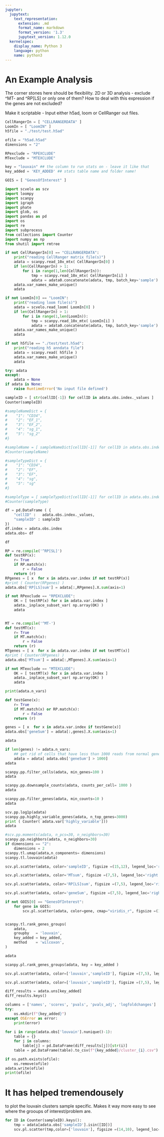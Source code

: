 ```yaml
---
jupyter:
  jupytext:
    text_representation:
      extension: .md
      format_name: markdown
      format_version: '1.3'
      jupytext_version: 1.12.0
  kernelspec:
    display_name: Python 3
    language: python
    name: python3
---
```


# An Example Analysis

The corner stones here should be flexibility.
2D or 3D analysis - exclude ^MT- and ^RP[LS] or only one of them?
How to deal with this expression if the genes are not excluded?

Make it scriptable - Input either h5ad, loom or CellRanger out files.

```python
CellRangerIn = [ "CELLRANGERDATA" ]
LoomIn = [ "LoomIN" ]
h5file = "./test/test.h5ad"

```

```python
ofile = "h5ad.h5ad"
dimensions = "2"

```

```python
RPexclude = "RPEXCLUDE"
MTexclude = "MTEXCLUDE"

key = "louvain" ## the column to run stats on - leave it like that
key_added = 'KEY_ADDED' ## stats table name and folder name!

```

```python
GOIS = [ "GenesOfInterest" ]
```

```python
import scvelo as scv
import loompy
import scanpy
import igraph
import phate
import glob, os
import pandas as pd
import os
import re
import subprocess
from collections import Counter
import numpy as np
from shutil import rmtree
```

```python
if not CellRangerIn[0] == "CELLRANGERDATA":
    print("reading CellRanger matrix file(s)")
    adata = scanpy.read_10x_mtx( CellRangerIn[0] )
    if len(CellRangerIn) > 1:
        for i in range(1,len(CellRangerIn)):
            tmp = scanpy.read_10x_mtx( CellRangerIn[i] )
            adata = adata0.concatenate(adata, tmp, batch_key='sample')
    adata.var_names_make_unique()
    adata
```

```python
if not LoomIn[0] == "LoomIN":
    print("reading loom file(s)")
    adata = scvelo.read_loom( LoomIn[0] )
    if len(CellRangerIn) > 1:
        for i in range(1,len(LoomIn)):
            tmp = scanpy.read_10x_mtx( LoomIn[i] )
            adata = adata0.concatenate(adata, tmp, batch_key='sample')
    adata.var_names_make_unique()
    adata
```

```python
if not h5file == "./test/test.h5ad":
    print("reading h5 anndata file")
    adata = scanpy.read( h5file )
    adata.var_names_make_unique()
    adata
```

```python
try: adata
except:
    adata = None
if adata is None:
    raise RuntimeError('No input file defined')
```

```python
sampleID = [ str(cellID[-1]) for cellID in adata.obs.index._values ]
Counter(sampleID)
```

```python
#sampleNameDict = {
#    "1": "CD34",
#    "2": "EF_1",
#    "3": "EF_2",
#    "4": "sg_1",
#    "5": "sg_2"
#}
```

```python
#sampleName = [ sampleNameDict[cellID[-1]] for cellID in adata.obs.index._values ]
#Counter(sampleName)
```

```python
#sampleTypeDict = {
#    "1": "CD34",
#    "2": "EF",
#    "3": "EF",
#    "4": "sg",
#    "5": "sg"
#}
```

```python
#sampleType = [ sampleTypeDict[cellID[-1]] for cellID in adata.obs.index._values ]
#Counter(sampleType)
```

```python
df = pd.DataFrame ( {
    "cellID" :   adata.obs.index._values,
    "sampleID" : sampleID  
})
df.index = adata.obs.index
adata.obs= df
```

```python
df
```

```python
RP = re.compile('^RP[SL]')
def testRP(x):
    r= True
    if RP.match(x):
        r = False
    return (r)
RPgenes = [ x  for x in adata.var.index if not testRP(x)]
#print ( Counter(RPgenes) )
adata.obs['RP[LS]sum'] = adata[:,RPgenes].X.sum(axis=1)

if not RPexclude == "RPEXCLUDE":
    OK = [ testRP(x) for x in adata.var.index ]
    adata._inplace_subset_var( np.array(OK) )
    adata
    
```

```python
MT = re.compile('^MT-')
def testMT(x):
    r= True
    if MT.match(x):
        r = False
    return (r)
MTgenes = [ x  for x in adata.var.index if not testMT(x)]
#print ( Counter(RPgenes) )
adata.obs['MTsum'] = adata[:,MTgenes].X.sum(axis=1)

if not MTexclude == "MTEXCLUDE":
    OK = [ testMT(x) for x in adata.var.index ]
    adata._inplace_subset_var( np.array(OK) )
    adata
```

```python
print(adata.n_vars)

```

```python
def testGene(x):
    r= True
    if MT.match(x) or RP.match(x):
        r = False
    return (r)

genes = [ x  for x in adata.var.index if testGene(x)]
adata.obs['geneSum'] = adata[:,genes].X.sum(axis=1)

adata
```

```python
if len(genes) != adata.n_vars:
    ## get rid of cells that have less than 1000 reads from normal genes
    adata = adata[ adata.obs['geneSum'] > 1000]
adata
```

```python
scanpy.pp.filter_cells(adata, min_genes=100 )
adata
```

```python
scanpy.pp.downsample_counts(adata, counts_per_cell= 1000 )
adata
```

```python
scanpy.pp.filter_genes(adata, min_counts=10 )
adata
```

```python
scv.pp.log1p(adata)
scanpy.pp.highly_variable_genes(adata, n_top_genes=3000)
print ( Counter( adata.var['highly_variable']))
adata
```

```python
#scv.pp.moments(adata, n_pcs=30, n_neighbors=30)
scanpy.pp.neighbors(adata, n_neighbors=30)
if dimensions == "2":
    dimensions = 2
scanpy.tl.umap(adata,n_components= dimensions)
scanpy.tl.louvain(adata)
```

```python
scv.pl.scatter(adata, color='sampleID', figsize =(15,12), legend_loc='right margin')
```

```python
scv.pl.scatter(adata, color='MTsum', figsize =(7,5), legend_loc='right margin')
```

```python
scv.pl.scatter(adata, color='RP[LS]sum', figsize =(7,5), legend_loc='right margin')
```

```python
scv.pl.scatter(adata, color='geneSum', figsize =(7,5), legend_loc='right margin')
```

```python
if not GOIS[0] == "GenesOfInterest":
    for gene in GOIS:
        scv.pl.scatter(adata, color=gene, cmap="viridis_r", figsize =(15,12), legend_loc='right margin')
```

```python

scanpy.tl.rank_genes_groups(
    adata, 
    groupby   = 'louvain',
    key_added = key_added,
    method    = 'wilcoxon',
)

adata
```

```python
scanpy.pl.rank_genes_groups(adata, key = key_added )
```

```python
scv.pl.scatter(adata, color=['louvain','sampleID'], figsize =(7,5), legend_loc='on data')

scv.pl.scatter(adata, color=['louvain','sampleID'], figsize =(7,5), legend_loc='right margin')
```

```python
diff_results = adata.uns[key_added]
diff_results.keys()
```

```python
columns = ['names', 'scores', 'pvals', 'pvals_adj', 'logfoldchanges']
try: 
    os.mkdir(f"{key_added}") 
except OSError as error: 
    print(error)  
    
for i in range(adata.obs['louvain'].nunique()-1):
    table = {}
    for j in columns:
        table[j] = pd.DataFrame(diff_results[j])[str(i)]
    table = pd.DataFrame(table).to_csv(f"{key_added}/cluster_{i}.csv")
```

```python
if os.path.exists(ofile):
    os.remove(ofile)
adata.write(ofile)
print(ofile)
```

# It has helped tremendousely

to plot the louvain clusters sample specific.
Makes it way more easy to see where the grooups of interest/problem are.

```python
for ID in Counter(sampleID).keys():
    tmp = adata[adata.obs['sampleID'].isin([ID])]
    scv.pl.scatter(tmp,color=['louvain'], figsize =(14,10), legend_loc='right margin', title=f"sampleID {ID}")
```

```python

```
